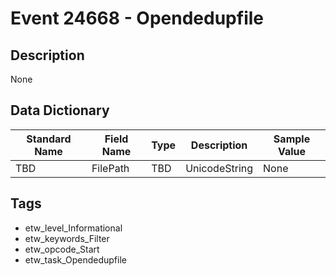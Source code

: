 # Event 24668 - Opendedupfile

## Description
None

## Data Dictionary
|Standard Name|Field Name|Type|Description|Sample Value|
|---|---|---|---|---|
|TBD|FilePath|TBD|UnicodeString|None|None|

## Tags
* etw_level_Informational
* etw_keywords_Filter
* etw_opcode_Start
* etw_task_Opendedupfile